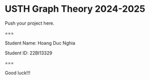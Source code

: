 # USTH Graph Theory 2024-2025

Push your project here.

===

Student Name: Hoang Duc Nghia

Student ID: 22BI13329

===

Good luck!!!